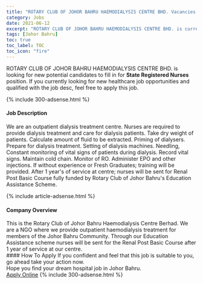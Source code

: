 ```yaml
---
title: "ROTARY CLUB OF JOHOR BAHRU HAEMODIALYSIS CENTRE BHD. Vacancies State Registered Nurses" 
category: Jobs 
date: 2021-06-12 
excerpt: "ROTARY CLUB OF JOHOR BAHRU HAEMODIALYSIS CENTRE BHD. is currently looking for suitable person to fill in the State Registered Nurses which positioned at Johor Bahru" 
tags: [Johor Bahru] 
toc: true 
toc_label: TOC 
toc_icon: "fire" 
--- 
```


<p>ROTARY CLUB OF JOHOR BAHRU HAEMODIALYSIS CENTRE BHD. is looking for new potential candidates to fill in for <b>State Registered Nurses</b> position. If you currently looking for new healthcare job opportunities and qualified with the job desc, feel free to apply this job.
</p>{% include 300-adsense.html %} 
<div><div><h4>Job Description</h4></div><div><div><span><div><p>We are an outpatient dialysis treatment centre. Nurses are required to provide dialysis treatment and care for dialysis patients. Take dry weight of patients. Calculate amount of fluid to be extracted. Priming of dialysers. Prepare for dialysis treatment. Setting of dialysis machines. Needling, Constant monitoring of vital signs of patients during dialysis. Record vital signs. Maintain cold chain. Monitor of RO. Administer EPO and other injections. If without experience or Fresh Graduates; training will be provided. After 1 year's of service at centre; nurses will be sent for Renal Post Basic Course fully funded by Rotary Club of Johor Bahru's Education Assistance Scheme.</p></div></span></div></div></div> 
{% include article-adsense.html %} 
<div><div><h4>Company Overview</h4></div><div><div><span><div><div>This is the Rotary Club of Johor Bahru Haemodialysis Centre Berhad. We are a NGO where we provide outpatient haemodialysis treatment for members of the Johor Bahru Community. Through our Education Assistance scheme nurses will be sent for the Renal Post Basic Course after 1 year of service at our centre.</div></div></span></div></div></div> 
#### How To Apply 
If you confident and feel that this job is suitable to you, go ahead take your action now. <br/> 
Hope you find your dream hospital job in Johor Bahru. <br/> 
<a href="https://www.jobstreet.com.my/en/job/state-registered-nurses-4580291?jobId=jobstreet-my-job-4580291" class="btn btn--warning" target="_blank" rel="nofollow noopenner">Apply Online</a> 
{% include 300-adsense.html %} 